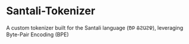# Santali-Tokenizer
A custom tokenizer built for the Santali language (ᱚᱞ ᱪᱮᱢᱮᱫ), leveraging Byte-Pair Encoding (BPE)
